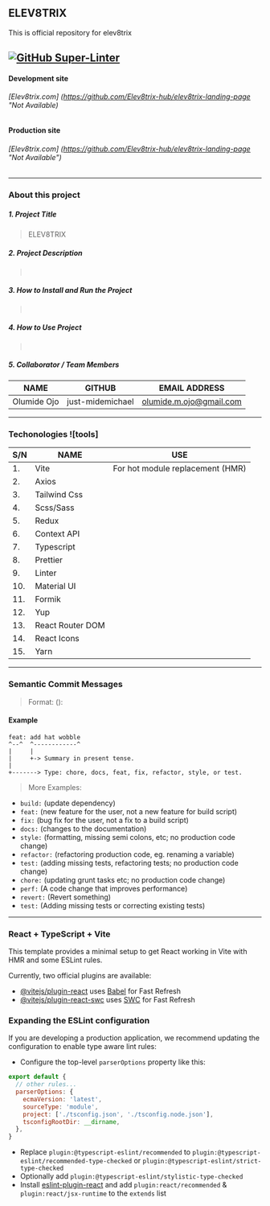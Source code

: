 ## ELEV8TRIX
This is official repository for elev8trix

[![GitHub Super-Linter](https://github.com/Elev8trix-hub/elev8trix-landing-page/actions/workflows/linter.yml/badge.svg)](https://github.com/marketplace/actions/super-linter)
---

#### Development site
###### [Elev8trix.com] (https://github.com/Elev8trix-hub/elev8trix-landing-page "_Not Available_)

#### Production site
###### [Elev8trix.com] (https://github.com/Elev8trix-hub/elev8trix-landing-page "_Not Available_")
***

### About this project

##### 1. Project Title
> ELEV8TRIX

##### 2. Project Description
> ``` ```

##### 3. How to Install and Run the Project
> ``` ```

##### 4. How to Use Project
> ``` ```

##### 5. Collaborator / Team Members
 
|NAME|GITHUB|EMAIL ADDRESS|
|----------|----------|--------------------|
|Olumide Ojo|just-midemichael|olumide.m.ojo@gmail.com|

***

### Techonologies ![tools]

|S/N|NAME|USE|
|---|---------------|--------------------------------------|
|1.|Vite|For hot module replacement (HMR)|
|2.|Axios| |
|3.|Tailwind Css| |
|4.|Scss/Sass| |
|5.|Redux| |
|6.|Context API| |
|7.|Typescript| |
|8.|Prettier| |
|9.|Linter| |
|10.|Material UI| |
|11.|Formik| |
|12.|Yup| |
|13.|React Router DOM| |
|14.|React Icons| |
|15.|Yarn| |

***

### Semantic Commit Messages

> Format: <type>(<scope>): <subject>

#### Example

```
feat: add hat wobble
^--^  ^------------^
|     |
|     +-> Summary in present tense.
|
+-------> Type: chore, docs, feat, fix, refactor, style, or test.
```

> More Examples:

* `build:` (update dependency)
* `feat:` (new feature for the user, not a new feature for build script)
* `fix:` (bug fix for the user, not a fix to a build script)
* `docs:` (changes to the documentation)
* `style:` (formatting, missing semi colons, etc; no production code change)
* `refactor:` (refactoring production code, eg. renaming a variable)
* `test:` (adding missing tests, refactoring tests; no production code change)
* `chore:` (updating grunt tasks etc; no production code change)
* `perf:` (A code change that improves performance)
* `revert:` (Revert something)
* `test:` (Adding missing tests or correcting existing tests)



***

### React + TypeScript + Vite

This template provides a minimal setup to get React working in Vite with HMR and some ESLint rules.

Currently, two official plugins are available:

- [@vitejs/plugin-react](https://github.com/vitejs/vite-plugin-react/blob/main/packages/plugin-react/README.md) uses [Babel](https://babeljs.io/) for Fast Refresh
- [@vitejs/plugin-react-swc](https://github.com/vitejs/vite-plugin-react-swc) uses [SWC](https://swc.rs/) for Fast Refresh


### Expanding the ESLint configuration

If you are developing a production application, we recommend updating the configuration to enable type aware lint rules:

- Configure the top-level `parserOptions` property like this:

```js
export default {
  // other rules...
  parserOptions: {
    ecmaVersion: 'latest',
    sourceType: 'module',
    project: ['./tsconfig.json', './tsconfig.node.json'],
    tsconfigRootDir: __dirname,
  },
}
```

- Replace `plugin:@typescript-eslint/recommended` to `plugin:@typescript-eslint/recommended-type-checked` or `plugin:@typescript-eslint/strict-type-checked`
- Optionally add `plugin:@typescript-eslint/stylistic-type-checked`
- Install [eslint-plugin-react](https://github.com/jsx-eslint/eslint-plugin-react) and add `plugin:react/recommended` & `plugin:react/jsx-runtime` to the `extends` list
